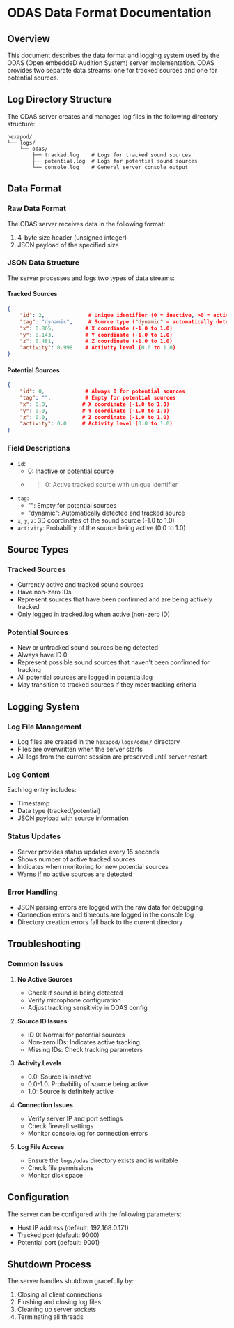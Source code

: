 # ODAS Data Format Documentation

## Overview
This document describes the data format and logging system used by the ODAS (Open embeddeD Audition System) server implementation. ODAS provides two separate data streams: one for tracked sources and one for potential sources.

## Log Directory Structure
The ODAS server creates and manages log files in the following directory structure:

```
hexapod/
└── logs/
    └── odas/
        ├── tracked.log    # Logs for tracked sound sources
        ├── potential.log  # Logs for potential sound sources
        └── console.log    # General server console output
```

## Data Format

### Raw Data Format
The ODAS server receives data in the following format:
1. 4-byte size header (unsigned integer)
2. JSON payload of the specified size

### JSON Data Structure
The server processes and logs two types of data streams:

#### Tracked Sources
```json
{
    "id": 2,              # Unique identifier (0 = inactive, >0 = active)
    "tag": "dynamic",     # Source type ("dynamic" = automatically detected)
    "x": 0.865,          # X coordinate (-1.0 to 1.0)
    "y": 0.143,          # Y coordinate (-1.0 to 1.0)
    "z": 0.481,          # Z coordinate (-1.0 to 1.0)
    "activity": 0.998    # Activity level (0.0 to 1.0)
}
```

#### Potential Sources
```json
{
    "id": 0,             # Always 0 for potential sources
    "tag": "",           # Empty for potential sources
    "x": 0.0,           # X coordinate (-1.0 to 1.0)
    "y": 0.0,           # Y coordinate (-1.0 to 1.0)
    "z": 0.0,           # Z coordinate (-1.0 to 1.0)
    "activity": 0.0     # Activity level (0.0 to 1.0)
}
```

### Field Descriptions
- `id`: 
  - 0: Inactive or potential source
  - >0: Active tracked source with unique identifier
- `tag`: 
  - "": Empty for potential sources
  - "dynamic": Automatically detected and tracked source
- `x`, `y`, `z`: 3D coordinates of the sound source (-1.0 to 1.0)
- `activity`: Probability of the source being active (0.0 to 1.0)

## Source Types

### Tracked Sources
- Currently active and tracked sound sources
- Have non-zero IDs
- Represent sources that have been confirmed and are being actively tracked
- Only logged in tracked.log when active (non-zero ID)

### Potential Sources
- New or untracked sound sources being detected
- Always have ID 0
- Represent possible sound sources that haven't been confirmed for tracking
- All potential sources are logged in potential.log
- May transition to tracked sources if they meet tracking criteria

## Logging System

### Log File Management
- Log files are created in the `hexapod/logs/odas/` directory
- Files are overwritten when the server starts
- All logs from the current session are preserved until server restart

### Log Content
Each log entry includes:
- Timestamp
- Data type (tracked/potential)
- JSON payload with source information

### Status Updates
- Server provides status updates every 15 seconds
- Shows number of active tracked sources
- Indicates when monitoring for new potential sources
- Warns if no active sources are detected

### Error Handling
- JSON parsing errors are logged with the raw data for debugging
- Connection errors and timeouts are logged in the console log
- Directory creation errors fall back to the current directory

## Troubleshooting

### Common Issues
1. **No Active Sources**
   - Check if sound is being detected
   - Verify microphone configuration
   - Adjust tracking sensitivity in ODAS config

2. **Source ID Issues**
   - ID 0: Normal for potential sources
   - Non-zero IDs: Indicates active tracking
   - Missing IDs: Check tracking parameters

3. **Activity Levels**
   - 0.0: Source is inactive
   - 0.0-1.0: Probability of source being active
   - 1.0: Source is definitely active

4. **Connection Issues**
   - Verify server IP and port settings
   - Check firewall settings
   - Monitor console.log for connection errors

5. **Log File Access**
   - Ensure the `logs/odas` directory exists and is writable
   - Check file permissions
   - Monitor disk space

## Configuration
The server can be configured with the following parameters:
- Host IP address (default: 192.168.0.171)
- Tracked port (default: 9000)
- Potential port (default: 9001)

## Shutdown Process
The server handles shutdown gracefully by:
1. Closing all client connections
2. Flushing and closing log files
3. Cleaning up server sockets
4. Terminating all threads 